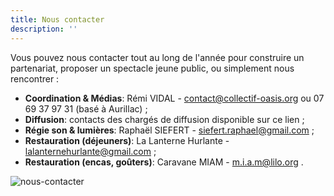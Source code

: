 ```yaml
---
title: Nous contacter
description: ''
---
```

Vous pouvez nous contacter tout au long de l'année pour construire un partenariat, proposer un spectacle jeune public, ou simplement nous rencontrer :

- **Coordination & Médias**:   Rémi VIDAL - contact@collectif-oasis.org ou 07 69 37 97 31 (basé à Aurillac) ;
- **Diffusion**: contacts des chargés de diffusion disponible sur ce lien ;
- **Régie son & lumières**:  Raphaël SIEFERT - siefert.raphael@gmail.com ;
- **Restauration (déjeuners)**:  La Lanterne Hurlante - lalanternehurlante@gmail.com ;
- **Restauration (encas, goûters)**:  Caravane MIAM - m.i.a.m@lilo.org .

![nous-contacter](/images/nous-contacter.jpg)